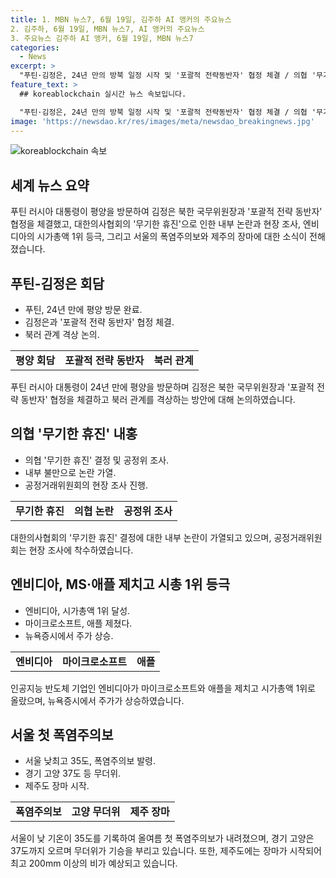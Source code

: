```yaml
---
title: 1. MBN 뉴스7, 6월 19일, 김주하 AI 앵커의 주요뉴스
2. 김주하, 6월 19일, MBN 뉴스7, AI 앵커의 주요뉴스
3. 주요뉴스 김주하 AI 앵커, 6월 19일, MBN 뉴스7
categories:
  - News
excerpt: >
  "푸틴·김정은, 24년 만의 방북 일정 시작 및 '포괄적 전략동반자' 협정 체결 / 의협 '무기한 휴진' 내홍 및 공정위 조사 착수 / 엔비디아, MS와 애플 제치고 시총 1위 등극 / 서울 폭염주의보, 제주는 장마 시작"
feature_text: >
  ## koreablockchain 실시간 뉴스 속보입니다.

  "푸틴·김정은, 24년 만의 방북 일정 시작 및 '포괄적 전략동반자' 협정 체결 / 의협 '무기한 휴진' 내홍 및 공정위 조사 착수 / 엔비디아, MS와 애플 제치고 시총 1위 등극 / 서울 폭염주의보, 제주는 장마 시작"
image: 'https://newsdao.kr/res/images/meta/newsdao_breakingnews.jpg'
---
```


<p><img src="https://newsdao.kr/res/images/meta/newsdao_breakingnews.jpg" alt="koreablockchain 속보" /></p>

<h2 data-ke-size="size26">세계 뉴스 요약</h2>

<p data-ke-size="size16">푸틴 러시아 대통령이 평양을 방문하여 김정은 북한 국무위원장과 '포괄적 전략 동반자' 협정을 체결했고, 대한의사협회의 '무기한 휴진'으로 인한 내부 논란과 현장 조사, 엔비디아의 시가총액 1위 등극, 그리고 서울의 폭염주의보와 제주의 장마에 대한 소식이 전해졌습니다.</p>

<h2 data-ke-size="size26">푸틴-김정은 회담</h2>

<ul>
<li>푸틴, 24년 만에 평양 방문 완료.</li>
<li>김정은과 '포괄적 전략 동반자' 협정 체결.</li>
<li>북러 관계 격상 논의.</li>
</ul>

<table>
<tbody>
<tr>
<td style="text-align: center; height: 17px;"><b>평양 회담</b></td>
<td style="text-align: center; height: 17px;"><b>포괄적 전략 동반자</b></td>
<td style="text-align: center; height: 17px;"><b>북러 관계</b></td>
</tr>
</tbody>
</table>

<p data-ke-size="size16">푸틴 러시아 대통령이 24년 만에 평양을 방문하며 김정은 북한 국무위원장과 '포괄적 전략 동반자' 협정을 체결하고 북러 관계를 격상하는 방안에 대해 논의하였습니다.</p>

<h2 data-ke-size="size26">의협 '무기한 휴진' 내홍</h2>

<ul>
<li>의협 '무기한 휴진' 결정 및 공정위 조사.</li>
<li>내부 불만으로 논란 가열.</li>
<li>공정거래위원회의 현장 조사 진행.</li>
</ul>

<table>
<tbody>
<tr>
<td style="text-align: center; height: 17px;"><b>무기한 휴진</b></td>
<td style="text-align: center; height: 17px;"><b>의협 논란</b></td>
<td style="text-align: center; height: 17px;"><b>공정위 조사</b></td>
</tr>
</tbody>
</table>

<p data-ke-size="size16">대한의사협회의 '무기한 휴진' 결정에 대한 내부 논란이 가열되고 있으며, 공정거래위원회는 현장 조사에 착수하였습니다.</p>

<h2 data-ke-size="size26">엔비디아, MS·애플 제치고 시총 1위 등극</h2>

<ul>
<li>엔비디아, 시가총액 1위 달성.</li>
<li>마이크로소프트, 애플 제쳤다.</li>
<li>뉴욕증시에서 주가 상승.</li>
</ul>

<table>
<tbody>
<tr>
<td style="text-align: center; height: 17px;"><b>엔비디아</b></td>
<td style="text-align: center; height: 17px;"><b>마이크로소프트</b></td>
<td style="text-align: center; height: 17px;"><b>애플</b></td>
</tr>
</tbody>
</table>

<p data-ke-size="size16">인공지능 반도체 기업인 엔비디아가 마이크로소프트와 애플을 제치고 시가총액 1위로 올랐으며, 뉴욕증시에서 주가가 상승하였습니다.</p>

<h2 data-ke-size="size26">서울 첫 폭염주의보</h2>

<ul>
<li>서울 낮최고 35도, 폭염주의보 발령.</li>
<li>경기 고양 37도 등 무더위.</li>
<li>제주도 장마 시작.</li>
</ul>

<table>
<tbody>
<tr>
<td style="text-align: center; height: 17px;"><b>폭염주의보</b></td>
<td style="text-align: center; height: 17px;"><b>고양 무더위</b></td>
<td style="text-align: center; height: 17px;"><b>제주 장마</b></td>
</tr>
</tbody>
</table>

<p data-ke-size="size16">서울이 낮 기온이 35도를 기록하여 올여름 첫 폭염주의보가 내려졌으며, 경기 고양은 37도까지 오르며 무더위가 기승을 부리고 있습니다. 또한, 제주도에는 장마가 시작되어 최고 200mm 이상의 비가 예상되고 있습니다.</p>

